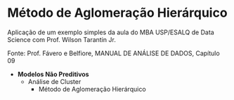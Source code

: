# Método de Aglomeração Hierárquico

Aplicação de um exemplo simples da aula do MBA USP/ESALQ de Data Science com Prof. Wilson Tarantin Jr.

Fonte: Prof. Fávero e Belfiore, MANUAL DE ANÁLISE DE DADOS, Capítulo 09


- **Modelos Não Preditivos**
  - Análise de Cluster
    - Método de Aglomeração Hierárquico
